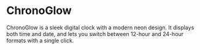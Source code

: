 # ChronoGlow
ChronoGlow is a sleek digital clock with a modern neon design. It displays both time and date, and lets you switch between 12-hour and 24-hour formats with a single click.
